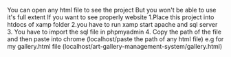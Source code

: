 You can open any html file to see the project
But you won't be able to use it's full extent 
If you want to see properly website 
1.Place this project into htdocs of xamp folder
2.you have to run xamp start apache and sql server 
3. You have to import the sql file in phpmyadmin
4. Copy the path of the file and then paste into chrome (localhost/paste the path of any html file)
   e.g for my gallery.html file (localhost/art-gallery-management-system/gallery.html)

